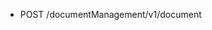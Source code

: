 <!--
    ATTENTION: This file was generated via gradle!
               Do NOT manually edit this file! Any such changes will be overwritten!
-->

* POST /documentManagement/v1/document
